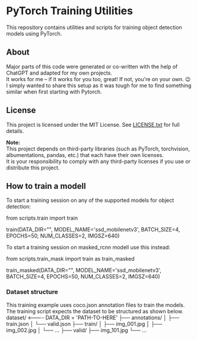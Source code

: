 
# PyTorch Training Utilities

This repository contains utilities and scripts for training object detection models using PyTorch.

## About

Major parts of this code were generated or co-written with the help of ChatGPT and adapted for my own projects.  
It works for me – if it works for you too, great! If not, you're on your own. 😉 
I simply wanted to share this setup as it was tough for me to find something similar when first starting with Pytorch.

## License

This project is licensed under the MIT License. See [LICENSE.txt](./LICENSE.txt) for full details.

**Note:**  
This project depends on third-party libraries (such as PyTorch, torchvision, albumentations, pandas, etc.) that each have their own licenses.  
It is your responsibility to comply with any third-party licenses if you use or distribute this project. 



## How to train a modell
To start a training session on any of the supported models for object detection:

from scripts.train import train
  
train(DATA_DIR="", MODEL_NAME='ssd_mobilenetv3', BATCH_SIZE=4, EPOCHS=50, NUM_CLASSES=2, IMGSZ=640)

To start a training session on masked_rcnn modell use this instead:

from scripts.train_mask import train as train_masked
  
train_masked(DATA_DIR="", MODEL_NAME='ssd_mobilenetv3', BATCH_SIZE=4, EPOCHS=50, NUM_CLASSES=2, IMGSZ=640)



### Dataset structure
This training example uses coco.json annotation files to train the models. 
The training script expects the dataset to be structured as shown below. 
dataset/      <---- DATA_DIR = 'PATH-TO-HERE'
├── annotations/
│   ├── train.json
│   └── valid.json
├── train/
│   ├── img_001.jpg
│   ├── img_002.jpg
│   └── ...
├── valid/
    ├── img_101.jpg
    └── ...

